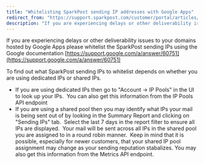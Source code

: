 ```yaml
---
title: "Whitelisting SparkPost sending IP addresses with Google Apps"
redirect_from: "https://support.sparkpost.com/customer/portal/articles/2790342-whitelisting-sparkpost-sending-ip-addresses-with-google-apps"
description: "If you are experiencing delays or other deliverability issues to your domains hosted by Google Apps please whitelist the Spark Post sending I Ps using the Google documentation https support google com a answer 60751 To find out what Spark Post sending I Ps to whitelist depends on whether you..."
---
```


If you are experiencing delays or other deliverability issues to your domains hosted by Google Apps please whitelist the SparkPost sending IPs using the Google documentation [https://support.google.com/a/answer/60751](https://support.google.com/a/answer/60751) 

To find out what SparkPost sending IPs to whitelist depends on whether you are using dedicated IPs or shared IPs.

* If you are using dedicated IPs then go to "Account -> IP Pools" in the UI to look up your IPs.  You can also get this information from the IP Pools API endpoint
* If you are using a shared pool then you may identify what IPs your mail is being sent out of by looking in the Summary Report and clicking on "Sending IPs" tab.  Select the last 7 days in the report filter to ensure all IPs are displayed.  Your mail will be sent across all IPs in the shared pool you are assigned to in a round robin manner.  Keep in mind that it is possible, especially for newer customers, that your shared IP pool assignment may change as your sending reputation stabalizes. You may also get this information from the Metrics API endpoint.
